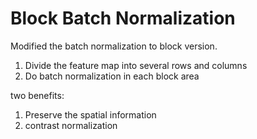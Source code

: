 # Block Batch Normalization
Modified the batch normalization to block version.
1. Divide the feature map into several rows and columns
2. Do batch normalization in each block area

two benefits:
1. Preserve the spatial information
2. contrast normalization 
